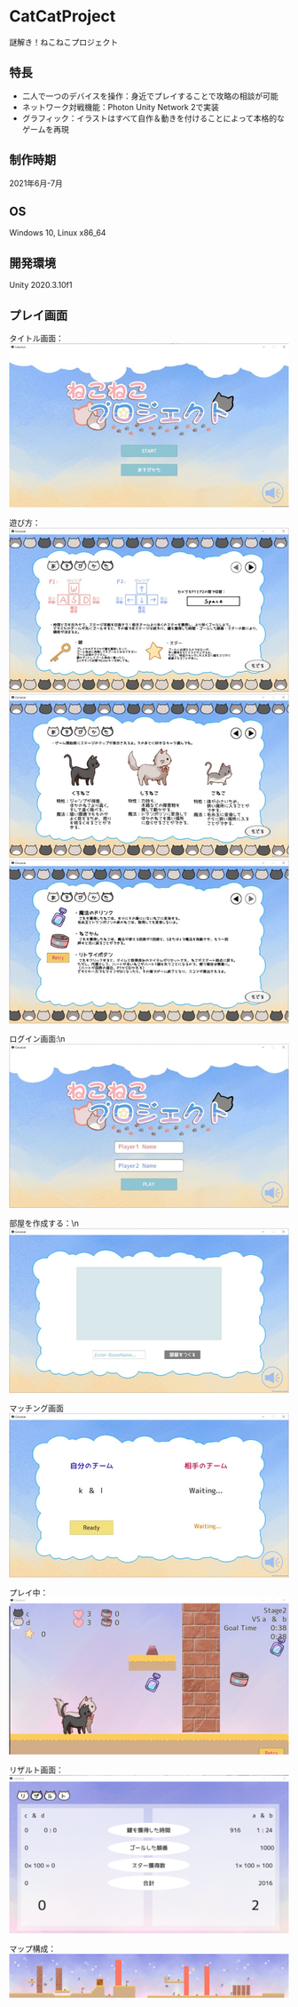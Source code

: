 # CatCatProject
謎解き！ねこねこプロジェクト

## 特長
* 二人で一つのデバイスを操作：身近でプレイすることで攻略の相談が可能
* ネットワーク対戦機能：Photon Unity Network 2で実装
* グラフィック：イラストはすべて自作＆動きを付けることによって本格的なゲームを再現

## 制作時期
2021年6月-7月

## OS
Windows 10, Linux x86_64

## 開発環境
Unity 2020.3.10f1

## プレイ画面
タイトル画面：
![title](imgs/title.jpg)

遊び方：
![how-to-play1](imgs/how_to_play_1.jpg)
![how-to-play2](imgs/how_to_play_2.jpg)
![how-to-play3](imgs/how_to_play_3.jpg)

ログイン画面:\n
![login](imgs/players_login.jpg)

部屋を作成する：\n
![make-room](imgs/make_a_room.jpg)

マッチング画面
![matching](imgs/matching.jpg)

プレイ中：
![play](imgs/play.png)

リザルト画面：
![result](imgs/result.png)

マップ構成：
![maps](imgs/maps.png)

